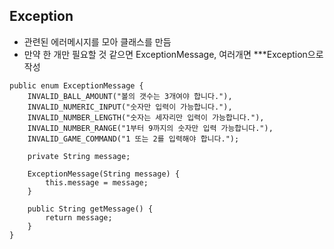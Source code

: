 ## Exception

- 관련된 에러메시지를 모아 클래스를 만듬
- 만약 한 개만 필요할 것 같으면 ExceptionMessage, 여러개면 \*\*\*Exception으로 작성

```
public enum ExceptionMessage {
    INVALID_BALL_AMOUNT("볼의 갯수는 3개여야 합니다."),
    INVALID_NUMERIC_INPUT("숫자만 입력이 가능합니다."),
    INVALID_NUMBER_LENGTH("숫자는 세자리만 입력이 가능합니다."),
    INVALID_NUMBER_RANGE("1부터 9까지의 숫자만 입력 가능합니다."),
    INVALID_GAME_COMMAND("1 또는 2를 입력해야 합니다.");

    private String message;

    ExceptionMessage(String message) {
        this.message = message;
    }

    public String getMessage() {
        return message;
    }
}
```
